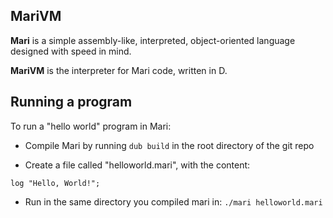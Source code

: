 ## MariVM

**Mari** is a simple assembly-like, interpreted, object-oriented language designed with speed in mind.

**MariVM** is the interpreter for Mari code, written in D.

## Running a program

To run a "hello world" program in Mari:

- Compile Mari by running `dub build` in the root directory of the git repo

- Create a file called "helloworld.mari", with the content:

`log "Hello, World!";`

- Run in the same directory you compiled mari in: `./mari helloworld.mari`